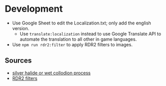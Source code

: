 # Development

- Use Google Sheet to edit the Localization.txt; only add the english version.
    - Use `translate:localization` instead to use Google Translate API to automate the translation to all other in game
      languages.
- Use `npm run rdr2:filter` to apply RDR2 filters to images.

## Sources

- [silver halide or wet collodion process](https://www.reddit.com/r/reddeadredemption2/comments/asn805/the_load_screens_emulate_the_development_process/)
- [RDR2 filters](https://x.com/radcowboylad/status/1307336588129566720?s=21)
